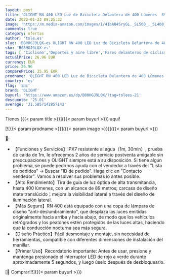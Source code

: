 ```yaml
---
layout: post
title: 'OLIGHT RN 400 LED Luz de Bicicleta Delantera de 400 Lúmenes  89 Metros MAX. Faro Delantero Bici Recargable con USB-C IPX 7 Impermeable Linterna de Emergencia para Ciclismo Carretera Montaña MTB'
date: 2022-01-23 09:25:32
image: 'https://m.media-amazon.com/images/I/41bA04SryGL._SL500_._SL400_.jpg'
comments: true
category: ofertas
author: 'tole.es'
slug: 'B08HGJ9LQX-es OLIGHT RN 400 LED Luz de Bicicleta Delantera de 400...'
sku: 'B08HGJ9LQX-es'
tags: [ 'Ciclismo','Deportes y aire libre','Faros delanteros de ciclismo','Luces y reflectores de ciclismo','Ropa y equipo para deportes','bicicleta','olight', ]
actualPrice: 26.96 EUR
currency: EUR
price: 26.96
comparePrice: 35.95 EUR
prodname: 'OLIGHT RN 400 LED Luz de Bicicleta Delantera de 400 Lúmenes  89 Metros MAX. Faro Delantero Bici Recargable con USB-C IPX 7 Impermeable Linterna de Emergencia para Ciclismo Carretera Montaña MTB'
country: 'es'
flag: '🇪🇸'
brand: 'OLIGHT'
buyurl: 'https://www.amazon.es/dp/B08HGJ9LQX/?tag=tolees-21'
descuento: '25.01'
average: '31.5857142857143'
---
```


Tienes [{{< param title >}}]({{< param buyurl >}}) aqui!

[![{{< param prodname >}}]({{< param image >}})]({{< param buyurl >}})

🔎:

- 【Funciones y Servicios】IPX7 resistente al agua（1m, 30min）, prueba de caída de 1m, le ofrecemos 2 años de servicio postventa amigable sin preocupaciones y OLIGHT siempre está a su disposición. Si tiene algún problema, se puede pedirnos ayuda con el vendedor a través de: "Lista de pedidos" -> Buscar "ID de pedido". Haga clic en "Contacto vendedor". Vamos a resolver sus problemas lo antes posible.
- 【Alto Rendimiento】Tira de guía de luz óptica de alta transmitancia, hasta 400 lúmenes, con un alcance de 89 metros; carcasa de diseño mate translúcido；mejora la visibilidad lateral a través del diseño de iluminación lateral.
- 【Más Seguro】RN 400 está equipado con una copa de lámpara de diseño "anti-deslumbramiento", que desplaza las luces emitidas originalmente hacia arriba y hacia abajo, de modo que los vehículos retrógrados y los peatones estén protegidos de las luces altas, haciendo que la conducción nocturna sea más segura.
- 【Diseño Práctico】Fácil desmontaje y montaje, sin necesidad de herramientas, compatible con diferentes dimensiones de instalación del manillar.
- 【Primer Uso】Recordatorio importante: Antes de usar, presione y mantenga presionado el interruptor LED de rojo a verde durante aproximadamente 5 segundos, y luego úselo después de desbloquearlo.

[🛒 Comprar!!!]({{< param buyurl >}})
